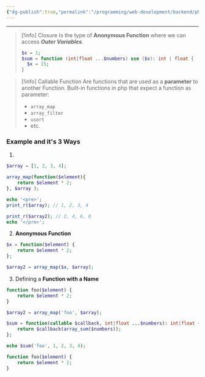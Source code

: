 ```yaml
---
{"dg-publish":true,"permalink":"/programming/web-development/backend/php/01-procedural/06-functions/07-closure-callable-function-and-data-type/","tags":["programming","php","webdevelopment","backend"],"created":"2024-11-09T11:30:30.374+08:00"}
---
```



--- 
>[!info] Closure
>Is the type of __Anonymous Function__ where we can access ___Outer Variables___.
>```php
>$x = 1;
>$sum = function (int|float ...$numbers) use ($x): int | float {
>	$x = 15;
>}
>```


> [!info] Callable Function
> Are functions that are used as a __parameter__ to another Function.
> Built-in functions in php that expect a function as parameter:
> - `array_map`
> - `array_filter`
> - `usort`
> - etc.
### Example and it's 3 Ways

1. 
```php
$array = [1, 2, 3, 4];

array_map(function($element){
	return $element * 2;
}, $array );

echo '<pre>';
print_r($array); // 1, 2, 3, 4

print_r($array2); // 2, 4, 6, 8
echo '</pre>';
```

2. __Anonymous Function__
```php
$x = function($element) {
	return $element * 2;
};

$array2 = array_map($x, $array);
```

3. Defining a __Function with a Name__
```php
function foo($element) {
	return $element * 2;
}

$array2 = array_map('foo', $array);
```


```php
$sum = function(callable $callback, int|float ...$numbers): int|float {
	return $callback(array_sum($numbers));
};

echo $sum('foo', 1, 2, 3, 4);

function foo($element) {
	return $element * 2;
}
```

